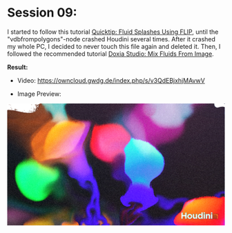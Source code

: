 # Session 09:

I started to follow this tutorial [Quicktip: Fluid Splashes Using FLIP](https://youtu.be/_6SQPc961ZE), until the "vdbfrompolygons"-node crashed Houdini several times. After it crashed my whole PC, I decided to never touch this file again and deleted it. Then, I followed the recommended tutorial [Doxia Studio: Mix Fluids From Image](https://youtu.be/aT4mZphB154).

**Result:**
 
- Video: https://owncloud.gwdg.de/index.php/s/v3QdEBjxhjMAvwV

- Image Preview:
  
![](Session09_img.png)


